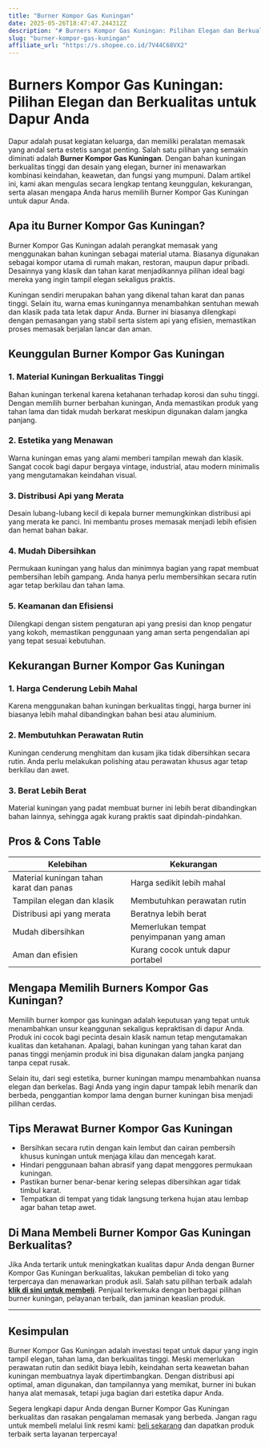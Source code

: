 ```yaml
---
title: "Burner Kompor Gas Kuningan"
date: 2025-05-26T18:47:47.244312Z
description: "# Burners Kompor Gas Kuningan: Pilihan Elegan dan Berkualitas untuk Dapur Anda..."
slug: "burner-kompor-gas-kuningan"
affiliate_url: "https://s.shopee.co.id/7V44C68VX2"
---
```

# Burners Kompor Gas Kuningan: Pilihan Elegan dan Berkualitas untuk Dapur Anda

Dapur adalah pusat kegiatan keluarga, dan memiliki peralatan memasak yang andal serta estetis sangat penting. Salah satu pilihan yang semakin diminati adalah **Burner Kompor Gas Kuningan**. Dengan bahan kuningan berkualitas tinggi dan desain yang elegan, burner ini menawarkan kombinasi keindahan, keawetan, dan fungsi yang mumpuni. Dalam artikel ini, kami akan mengulas secara lengkap tentang keunggulan, kekurangan, serta alasan mengapa Anda harus memilih Burner Kompor Gas Kuningan untuk dapur Anda.

## Apa itu Burner Kompor Gas Kuningan?

Burner Kompor Gas Kuningan adalah perangkat memasak yang menggunakan bahan kuningan sebagai material utama. Biasanya digunakan sebagai kompor utama di rumah makan, restoran, maupun dapur pribadi. Desainnya yang klasik dan tahan karat menjadikannya pilihan ideal bagi mereka yang ingin tampil elegan sekaligus praktis.

Kuningan sendiri merupakan bahan yang dikenal tahan karat dan panas tinggi. Selain itu, warna emas kuningannya menambahkan sentuhan mewah dan klasik pada tata letak dapur Anda. Burner ini biasanya dilengkapi dengan pemasangan yang stabil serta sistem api yang efisien, memastikan proses memasak berjalan lancar dan aman.

## Keunggulan Burner Kompor Gas Kuningan

### 1. Material Kuningan Berkualitas Tinggi

Bahan kuningan terkenal karena ketahanan terhadap korosi dan suhu tinggi. Dengan memilih burner berbahan kuningan, Anda memastikan produk yang tahan lama dan tidak mudah berkarat meskipun digunakan dalam jangka panjang.

### 2. Estetika yang Menawan

Warna kuningan emas yang alami memberi tampilan mewah dan klasik. Sangat cocok bagi dapur bergaya vintage, industrial, atau modern minimalis yang mengutamakan keindahan visual.

### 3. Distribusi Api yang Merata

Desain lubang-lubang kecil di kepala burner memungkinkan distribusi api yang merata ke panci. Ini membantu proses memasak menjadi lebih efisien dan hemat bahan bakar.

### 4. Mudah Dibersihkan

Permukaan kuningan yang halus dan minimnya bagian yang rapat membuat pembersihan lebih gampang. Anda hanya perlu membersihkan secara rutin agar tetap berkilau dan tahan lama.

### 5. Keamanan dan Efisiensi

Dilengkapi dengan sistem pengaturan api yang presisi dan knop pengatur yang kokoh, memastikan penggunaan yang aman serta pengendalian api yang tepat sesuai kebutuhan.

## Kekurangan Burner Kompor Gas Kuningan

### 1. Harga Cenderung Lebih Mahal

Karena menggunakan bahan kuningan berkualitas tinggi, harga burner ini biasanya lebih mahal dibandingkan bahan besi atau aluminium.

### 2. Membutuhkan Perawatan Rutin

Kuningan cenderung menghitam dan kusam jika tidak dibersihkan secara rutin. Anda perlu melakukan polishing atau perawatan khusus agar tetap berkilau dan awet.

### 3. Berat Lebih Berat

Material kuningan yang padat membuat burner ini lebih berat dibandingkan bahan lainnya, sehingga agak kurang praktis saat dipindah-pindahkan.

## Pros & Cons Table

| Kelebihan                                | Kekurangan                                   |
|------------------------------------------|----------------------------------------------|
| Material kuningan tahan karat dan panas | Harga sedikit lebih mahal                   |
| Tampilan elegan dan klasik             | Membutuhkan perawatan rutin               |
| Distribusi api yang merata             | Beratnya lebih berat                      |
| Mudah dibersihkan                        | Memerlukan tempat penyimpanan yang aman  |
| Aman dan efisien                      | Kurang cocok untuk dapur portabel        |

## Mengapa Memilih Burners Kompor Gas Kuningan?

Memilih burner kompor gas kuningan adalah keputusan yang tepat untuk menambahkan unsur keanggunan sekaligus kepraktisan di dapur Anda. Produk ini cocok bagi pecinta desain klasik namun tetap mengutamakan kualitas dan ketahanan. Apalagi, bahan kuningan yang tahan karat dan panas tinggi menjamin produk ini bisa digunakan dalam jangka panjang tanpa cepat rusak.

Selain itu, dari segi estetika, burner kuningan mampu menambahkan nuansa elegan dan berkelas. Bagi Anda yang ingin dapur tampak lebih menarik dan berbeda, penggantian kompor lama dengan burner kuningan bisa menjadi pilihan cerdas.

## Tips Merawat Burner Kompor Gas Kuningan

- Bersihkan secara rutin dengan kain lembut dan cairan pembersih khusus kuningan untuk menjaga kilau dan mencegah karat.
- Hindari penggunaan bahan abrasif yang dapat menggores permukaan kuningan.
- Pastikan burner benar-benar kering selepas dibersihkan agar tidak timbul karat.
- Tempatkan di tempat yang tidak langsung terkena hujan atau lembap agar bahan tetap awet.

## Di Mana Membeli Burner Kompor Gas Kuningan Berkualitas?

Jika Anda tertarik untuk meningkatkan kualitas dapur Anda dengan Burner Kompor Gas Kuningan berkualitas, lakukan pembelian di toko yang terpercaya dan menawarkan produk asli. Salah satu pilihan terbaik adalah **[klik di sini untuk membeli](https://s.shopee.co.id/7V44C68VX2)**. Penjual terkemuka dengan berbagai pilihan burner kuningan, pelayanan terbaik, dan jaminan keaslian produk.

---

## Kesimpulan

Burner Kompor Gas Kuningan adalah investasi tepat untuk dapur yang ingin tampil elegan, tahan lama, dan berkualitas tinggi. Meski memerlukan perawatan rutin dan sedikit biaya lebih, keindahan serta keawetan bahan kuningan membuatnya layak dipertimbangkan. Dengan distribusi api optimal, aman digunakan, dan tampilannya yang memikat, burner ini bukan hanya alat memasak, tetapi juga bagian dari estetika dapur Anda.

Segera lengkapi dapur Anda dengan Burner Kompor Gas Kuningan berkualitas dan rasakan pengalaman memasak yang berbeda. Jangan ragu untuk membeli melalui link resmi kami: [beli sekarang](https://s.shopee.co.id/7V44C68VX2) dan dapatkan produk terbaik serta layanan terpercaya!